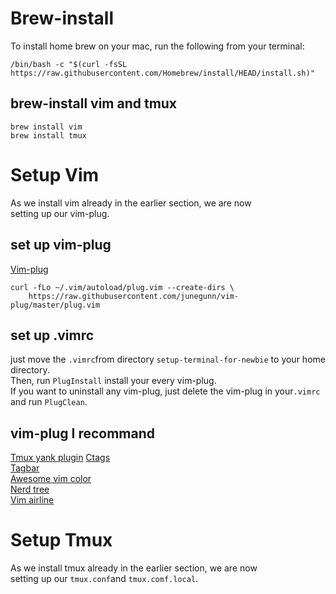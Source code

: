 # Brew-install
To install home brew on your mac, run the following from your terminal:
```
/bin/bash -c "$(curl -fsSL https://raw.githubusercontent.com/Homebrew/install/HEAD/install.sh)"
```
## brew-install vim and tmux
```
brew install vim
brew install tmux
```
# Setup Vim
As we install vim already in the earlier section, we are now  
setting up our vim-plug.  
## set up vim-plug
[Vim-plug](https://github.com/junegunn/vim-plug)
```
curl -fLo ~/.vim/autoload/plug.vim --create-dirs \
    https://raw.githubusercontent.com/junegunn/vim-plug/master/plug.vim
```
## set up .vimrc
just move the ```.vimrc```from directory ```setup-terminal-for-newbie``` to your home directory.  
Then, run ```PlugInstall``` install your every vim-plug.  
If you want to uninstall any vim-plug, just delete the vim-plug in your```.vimrc``` and run ```PlugClean```.  
## vim-plug I recommand
[Tmux yank plugin](https://github.com/tmux-plugins/tmux-yank/tree/master)
[Ctags](https://github.com/universal-ctags/ctags)  
[Tagbar](https://github.com/preservim/tagbar)  
[Awesome vim color](https://github.com/rafi/awesome-vim-colorschemes)  
[Nerd tree](https://github.com/scrooloose/nerdtree)  
[Vim airline](https://github.com/vim-airline/vim-airline)  
# Setup Tmux
As we install tmux already in the earlier section, we are now  
setting up our ```tmux.conf```and ```tmux.comf.local```.  
